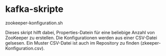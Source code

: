 # kafka-skripte

zookeeper-konfiguration.sh

Dieses skript hilft dabei, Properties-Datein für eine beliebige Anzahl von ZooKeeper zu erstellen.
Die Konfigurationen werden aus einer CSV-Datei gelsesen. Ein Muster CSV-Datei ist auch im Repository zu finden (zkeeper-Konfiguration.csv).

